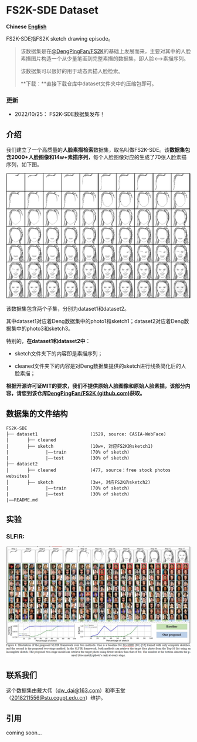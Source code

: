 # FS2K-SDE Dataset

**Chinese**		**[English](README_EN.MD)**

FS2K-SDE指FS2K sketch drawing episode。

> 该数据集是在[@DengPingFan/FS2K](https://github.com/DengPingFan/FS2K)的基础上发展而来，主要对其中的人脸素描图片构造一个从少量笔画到完整素描的数据集，即人脸<-->素描序列。
>
> 该数据集可以很好的用于动态素描人脸检索。
>
> **下载：**直接下载仓库中dataset文件夹中的压缩包即可。

### 更新

- 2022/10/25： FS2K-SDE数据集发布！

## 介绍

我们建立了一个高质量的**人脸素描检索**数据集，取名叫做FS2K-SDE。该**数据集包含2000+人脸图像和14w+素描序列**，每个人脸图像对应的生成了70张人脸素描序列，如下图。

![img](README.assets/wps1.png)

该数据集包含两个子集，分别为dataset1和dataset2。

其中dataset1对应着Deng数据集中的photo1和sketch1；dataset2对应着Deng数据集中的photo3和sketch3。

特别的，**在dataset1和dataset2中**：

- sketch文件夹下的内容即是素描序列；

- cleaned文件夹下的内容是对Deng数据集提供的sketch进行线条简化后的人脸素描；

**根据开源许可证MIT的要求，我们不提供原始人脸图像和原始人脸素描，该部分内容，请您到该仓库[DengPingFan/FS2K (github.com)](https://github.com/DengPingFan/FS2K)获取。**

## 数据集的文件结构

```
FS2K-SDE
├── dataset1                    (1529, source: CASIA-WebFace)
│       ├── cleaned
│       ├── sketch              (10w+, 对应FS2K的sketch1)
|              |——train         (70% of sketch)
|              |——test          (30% of sketch)
├── dataset2
│       ├── cleaned             (477, source：free stock photos websites)
│       ├── sketch              (3w+, 对应FS2K的sketch2)
|              |——train         (70% of sketch)
|              |——test          (30% of sketch)
|——README.md
```

## 实验

### SLFIR:

![image-20221025130509813](README.assets/image-20221025130509813.png)

## 联系我们

这个数据集由戴大伟（dw_dai@163.com）和李玉堂（2018211556@stu.cqupt.edu.cn）维护。

## 引用

coming soon...